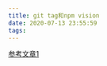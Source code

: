 ```yaml
---
title: git tag和npm vision
date: 2020-07-13 23:55:59
tags:
---
```


<!-- more -->

[参考文章1](https://www.jianshu.com/p/9e64bdf1e8f9)